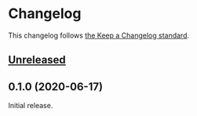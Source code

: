 # Changelog

This changelog follows [the Keep a Changelog standard](https://keepachangelog.com).


## [Unreleased](https://github.com/khatabwedaa/blade-css-icons/compare/0.1.0...master)


## 0.1.0 (2020-06-17)

Initial release.
